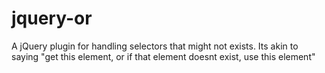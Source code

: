 jquery-or
=========

A jQuery plugin for handling selectors that might not exists.  Its akin to saying "get this element, or if that element doesnt exist, use this element"